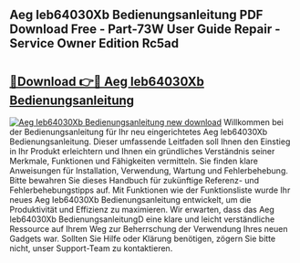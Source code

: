 ## Aeg Ieb64030Xb Bedienungsanleitung PDF Download Free - Part-73W User Guide Repair - Service Owner Edition Rc5ad

# <h2><a href="http://df3z368.blite.top/?on=Aeg+Ieb64030Xb+Bedienungsanleitung">🔗Download 👉🔴 Aeg Ieb64030Xb Bedienungsanleitung</a></h2>

[![Aeg Ieb64030Xb Bedienungsanleitung new download](https://i.imgur.com/lujVjoI.png)](http://df3z368.blite.top/?on=Aeg+Ieb64030Xb+Bedienungsanleitung)
Willkommen bei der Bedienungsanleitung für Ihr neu eingerichtetes Aeg Ieb64030Xb Bedienungsanleitung. Dieser umfassende Leitfaden soll Ihnen den Einstieg in Ihr Produkt erleichtern und Ihnen ein gründliches Verständnis seiner Merkmale, Funktionen und Fähigkeiten vermitteln. Sie finden klare Anweisungen für Installation, Verwendung, Wartung und Fehlerbehebung. Bitte bewahren Sie dieses Handbuch für zukünftige Referenz- und Fehlerbehebungstipps auf. Mit Funktionen wie der Funktionsliste wurde Ihr neues Aeg Ieb64030Xb Bedienungsanleitung entwickelt, um die Produktivität und Effizienz zu maximieren. Wir erwarten, dass das Aeg Ieb64030Xb BedienungsanleitungD eine klare und leicht verständliche Ressource auf Ihrem Weg zur Beherrschung der Verwendung Ihres neuen Gadgets war. Sollten Sie Hilfe oder Klärung benötigen, zögern Sie bitte nicht, unser Support-Team zu kontaktieren.
